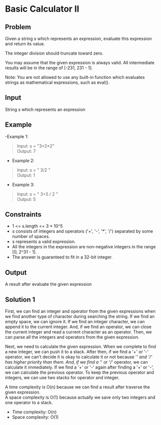 # Basic Calculator II

## Problem

Given a string s which represents an expression, evaluate this expression and return its value.

The integer division should truncate toward zero.

You may assume that the given expression is always valid. All intermediate results will be in the range of [-231, 231 - 1].

Note: You are not allowed to use any built-in function which evaluates strings as mathematical expressions, such as eval().

## Input

String s which represents an expression

## Example

-Example 1:

>Input: s = "3+2*2"  
Output: 7

- Example 2:

>Input: s = " 3/2 "  
Output: 1

- Example 3:

>Input: s = " 3+5 / 2 "  
Output: 5

## Constraints

- 1 <= s.length <= 3 * 10^5
- s consists of integers and operators ('+', '-', '*', '/') separated by some number of spaces.
- s represents a valid expression.
- All the integers in the expression are non-negative integers in the range [0, 2^31 - 1].
- The answer is guaranteed to fit in a 32-bit integer.

## Output

A result after evaluate the given expression

## Solution 1

First, we can find an integer and operator from the given expressions when we find
another type of character during searching the string. If we find an empty space, we can
ignore it. If we find an integer character, we can append it to the current integer. And,
if we find an operator, we can close the current integer and read a current character as
an operator. Then, we can parse all the integers and operators from the given expression.

Next, we need to calculate the given expression. When we complete to find a new integer,
we can push it to a stack. After then, if we find a '+' or '-' operator, we can't decide
it is okay to calculate it or not because '*' and '/' has higher priority than them. And,
if we find a '*' or '/' operator, we can calculate it immediately. If we find a '+' or
'-' again after finding a '+' or '-', we can calculate the previous operator. To keep the
previous operator and integers, we can use two stacks for operator and integer.

A time complexity is O(n) because we can find a result after traverse the given
expression.  
A space complexity is O(1) because actually we save only two integers and one operator
to a stack.

- Time complexity: O(n)
- Space complexity: O(1)
